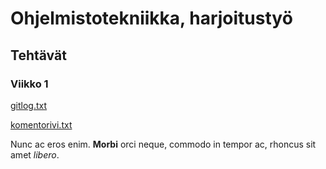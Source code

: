 # Ohjelmistotekniikka, harjoitustyö

## Tehtävät

### Viikko 1

[gitlog.txt](https://github.com/Sieluton/ot-harjoitustyo/blob/master/laskarit/viikko1/gitlog.txt)

[komentorivi.txt](https://github.com/Sieluton/ot-harjoitustyo/blob/master/laskarit/viikko1/komentorivi.txt)

Nunc ac eros enim. **Morbi** orci neque, commodo in tempor ac, rhoncus sit amet *libero*.
